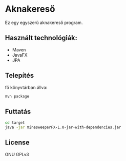 # Aknakereső

Ez egy egyszerű aknakereső program.

## Használt technológiák:

* Maven
* JavaFX
* JPA

## Telepítés

fő könyvtárban állva:
```sh
mvn package
```
## Futtatás

```sh
cd target
java -jar minesweeperFX-1.0-jar-with-dependencies.jar
```
## License

GNU GPLv3

